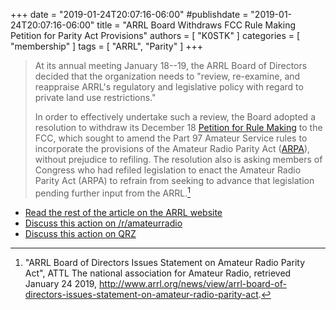 +++
date = "2019-01-24T20:07:16-06:00"
#publishdate = "2019-01-24T20:07:16-06:00"
title = "ARRL Board Withdraws FCC Rule Making Petition for Parity Act Provisions"
authors = [ "K0STK" ]
categories = [ "membership" ]
tags = [ "ARRL", "Parity" ]
+++
>At its annual meeting January 18--19, the ARRL Board of Directors
>decided that the organization needs to "review, re-examine, and
>reappraise ARRL's regulatory and legislative policy with regard to
>private land use restrictions."
>
>In order to effectively undertake such a review, the Board adopted a
>resolution to withdraw its December 18
>[Petition for Rule Making](https://www.fcc.gov/ecfs/filing/1217451513529)
> to the FCC, which sought to amend the Part 97 Amateur Service rules to
>incorporate the provisions of the Amateur Radio Parity Act
>([ARPA](http://www.arrl.org/amateur-radio-parity-act)),
>without prejudice to refiling. The resolution also is asking members of
>Congress who had refiled legislation to enact the Amateur Radio Parity
>Act (ARPA) to refrain from seeking to advance that legislation pending
>further input from the ARRL.[^1]

<!--more-->

* [Read the rest of the article on the ARRL website](http://www.arrl.org/news/view/arrl-board-of-directors-issues-statement-on-amateur-radio-parity-act)
* [Discuss this action on /r/amateurradio](https://www.reddit.com/r/amateurradio/comments/ajf0f1/arrl_board_withdraws_fcc_petition_for_rulemaking/0)
* [Discuss this action on QRZ](https://forums.qrz.com/index.php?threads/arrl-withdraws-fcc-nprm-petition-on-arpa.643790/)

[^1]: "ARRL Board of Directors Issues Statement on Amateur Radio Parity Act", ATTL The national association for Amateur Radio, retrieved January 24 2019, http://www.arrl.org/news/view/arrl-board-of-directors-issues-statement-on-amateur-radio-parity-act.
